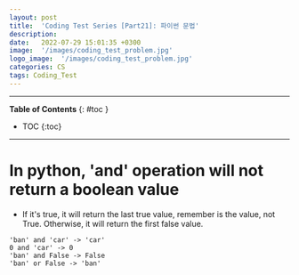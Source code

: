 ```yaml
---
layout: post
title:  'Coding Test Series [Part21]: 파이썬 문법'
description: 
date:   2022-07-29 15:01:35 +0300
image:  '/images/coding_test_problem.jpg'
logo_image:  '/images/coding_test_problem.jpg'
categories: CS
tags: Coding_Test
---
```

---

**Table of Contents**
{: #toc }
*  TOC
{:toc}

---

# In python, 'and' operation will not return a boolean value

- If it's true, it will return the last true value, remember is the value, not True. Otherwise, it will return the first false value.

```
'ban' and 'car' -> 'car'
0 and 'car' -> 0
'ban' and False -> False
'ban' or False -> 'ban'
```